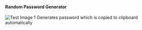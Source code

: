 #### Random Password Generator
![Test Image 1](https://github.com/Adarsh-gif-crypt/Python_dump/blob/main/Random%20Password%20Gen/image.png)
Generates password which is copied to clipboard automatically
